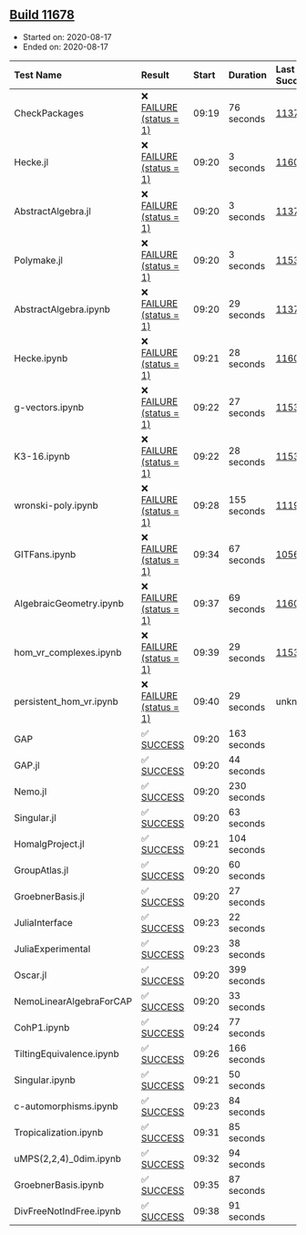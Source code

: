 ## [Build 11678](https://oscarci.mathematik.uni-kl.de/job/oscar/11678/)

* Started on: 2020-08-17
* Ended on: 2020-08-17

| Test Name    | Result | Start | Duration | Last Success | First Failure |
|:-------------|:-------|:------|:---------|:-------------|:--------------|
| CheckPackages | ❌ [FAILURE (status = 1)](https://oscarci.mathematik.uni-kl.de/job/oscar/11678/artifact/logs/build-11678/CheckPackages.log) | 09:19 | 76 seconds | [11376](https://oscarci.mathematik.uni-kl.de/job/oscar/11376/) | [11377](https://oscarci.mathematik.uni-kl.de/job/oscar/11377/) |
| Hecke.jl | ❌ [FAILURE (status = 1)](https://oscarci.mathematik.uni-kl.de/job/oscar/11678/artifact/logs/build-11678/Hecke.jl.log) | 09:20 | 3 seconds | [11602](https://oscarci.mathematik.uni-kl.de/job/oscar/11602/) | [11603](https://oscarci.mathematik.uni-kl.de/job/oscar/11603/) |
| AbstractAlgebra.jl | ❌ [FAILURE (status = 1)](https://oscarci.mathematik.uni-kl.de/job/oscar/11678/artifact/logs/build-11678/AbstractAlgebra.jl.log) | 09:20 | 3 seconds | [11376](https://oscarci.mathematik.uni-kl.de/job/oscar/11376/) | [11377](https://oscarci.mathematik.uni-kl.de/job/oscar/11377/) |
| Polymake.jl | ❌ [FAILURE (status = 1)](https://oscarci.mathematik.uni-kl.de/job/oscar/11678/artifact/logs/build-11678/Polymake.jl.log) | 09:20 | 3 seconds | [11532](https://oscarci.mathematik.uni-kl.de/job/oscar/11532/) | [11533](https://oscarci.mathematik.uni-kl.de/job/oscar/11533/) |
| AbstractAlgebra.ipynb | ❌ [FAILURE (status = 1)](https://oscarci.mathematik.uni-kl.de/job/oscar/11678/artifact/logs/build-11678/AbstractAlgebra.ipynb.log) | 09:20 | 29 seconds | [11376](https://oscarci.mathematik.uni-kl.de/job/oscar/11376/) | [11377](https://oscarci.mathematik.uni-kl.de/job/oscar/11377/) |
| Hecke.ipynb | ❌ [FAILURE (status = 1)](https://oscarci.mathematik.uni-kl.de/job/oscar/11678/artifact/logs/build-11678/Hecke.ipynb.log) | 09:21 | 28 seconds | [11602](https://oscarci.mathematik.uni-kl.de/job/oscar/11602/) | [11603](https://oscarci.mathematik.uni-kl.de/job/oscar/11603/) |
| g-vectors.ipynb | ❌ [FAILURE (status = 1)](https://oscarci.mathematik.uni-kl.de/job/oscar/11678/artifact/logs/build-11678/g-vectors.ipynb.log) | 09:22 | 27 seconds | [11532](https://oscarci.mathematik.uni-kl.de/job/oscar/11532/) | [11533](https://oscarci.mathematik.uni-kl.de/job/oscar/11533/) |
| K3-16.ipynb | ❌ [FAILURE (status = 1)](https://oscarci.mathematik.uni-kl.de/job/oscar/11678/artifact/logs/build-11678/K3-16.ipynb.log) | 09:22 | 28 seconds | [11532](https://oscarci.mathematik.uni-kl.de/job/oscar/11532/) | [11533](https://oscarci.mathematik.uni-kl.de/job/oscar/11533/) |
| wronski-poly.ipynb | ❌ [FAILURE (status = 1)](https://oscarci.mathematik.uni-kl.de/job/oscar/11678/artifact/logs/build-11678/wronski-poly.ipynb.log) | 09:28 | 155 seconds | [11192](https://oscarci.mathematik.uni-kl.de/job/oscar/11192/) | [11193](https://oscarci.mathematik.uni-kl.de/job/oscar/11193/) |
| GITFans.ipynb | ❌ [FAILURE (status = 1)](https://oscarci.mathematik.uni-kl.de/job/oscar/11678/artifact/logs/build-11678/GITFans.ipynb.log) | 09:34 | 67 seconds | [10566](https://oscarci.mathematik.uni-kl.de/job/oscar/10566/) | [10567](https://oscarci.mathematik.uni-kl.de/job/oscar/10567/) |
| AlgebraicGeometry.ipynb | ❌ [FAILURE (status = 1)](https://oscarci.mathematik.uni-kl.de/job/oscar/11678/artifact/logs/build-11678/AlgebraicGeometry.ipynb.log) | 09:37 | 69 seconds | [11602](https://oscarci.mathematik.uni-kl.de/job/oscar/11602/) | [11603](https://oscarci.mathematik.uni-kl.de/job/oscar/11603/) |
| hom_vr_complexes.ipynb | ❌ [FAILURE (status = 1)](https://oscarci.mathematik.uni-kl.de/job/oscar/11678/artifact/logs/build-11678/hom_vr_complexes.ipynb.log) | 09:39 | 29 seconds | [11532](https://oscarci.mathematik.uni-kl.de/job/oscar/11532/) | [11533](https://oscarci.mathematik.uni-kl.de/job/oscar/11533/) |
| persistent_hom_vr.ipynb | ❌ [FAILURE (status = 1)](https://oscarci.mathematik.uni-kl.de/job/oscar/11678/artifact/logs/build-11678/persistent_hom_vr.ipynb.log) | 09:40 | 29 seconds | unknown | unknown |
| GAP | ✅ [SUCCESS](https://oscarci.mathematik.uni-kl.de/job/oscar/11678/artifact/logs/build-11678/GAP.log) | 09:20 | 163 seconds |  |  |
| GAP.jl | ✅ [SUCCESS](https://oscarci.mathematik.uni-kl.de/job/oscar/11678/artifact/logs/build-11678/GAP.jl.log) | 09:20 | 44 seconds |  |  |
| Nemo.jl | ✅ [SUCCESS](https://oscarci.mathematik.uni-kl.de/job/oscar/11678/artifact/logs/build-11678/Nemo.jl.log) | 09:20 | 230 seconds |  |  |
| Singular.jl | ✅ [SUCCESS](https://oscarci.mathematik.uni-kl.de/job/oscar/11678/artifact/logs/build-11678/Singular.jl.log) | 09:20 | 63 seconds |  |  |
| HomalgProject.jl | ✅ [SUCCESS](https://oscarci.mathematik.uni-kl.de/job/oscar/11678/artifact/logs/build-11678/HomalgProject.jl.log) | 09:21 | 104 seconds |  |  |
| GroupAtlas.jl | ✅ [SUCCESS](https://oscarci.mathematik.uni-kl.de/job/oscar/11678/artifact/logs/build-11678/GroupAtlas.jl.log) | 09:20 | 60 seconds |  |  |
| GroebnerBasis.jl | ✅ [SUCCESS](https://oscarci.mathematik.uni-kl.de/job/oscar/11678/artifact/logs/build-11678/GroebnerBasis.jl.log) | 09:20 | 27 seconds |  |  |
| JuliaInterface | ✅ [SUCCESS](https://oscarci.mathematik.uni-kl.de/job/oscar/11678/artifact/logs/build-11678/JuliaInterface.log) | 09:23 | 22 seconds |  |  |
| JuliaExperimental | ✅ [SUCCESS](https://oscarci.mathematik.uni-kl.de/job/oscar/11678/artifact/logs/build-11678/JuliaExperimental.log) | 09:23 | 38 seconds |  |  |
| Oscar.jl | ✅ [SUCCESS](https://oscarci.mathematik.uni-kl.de/job/oscar/11678/artifact/logs/build-11678/Oscar.jl.log) | 09:20 | 399 seconds |  |  |
| NemoLinearAlgebraForCAP | ✅ [SUCCESS](https://oscarci.mathematik.uni-kl.de/job/oscar/11678/artifact/logs/build-11678/NemoLinearAlgebraForCAP.log) | 09:20 | 33 seconds |  |  |
| CohP1.ipynb | ✅ [SUCCESS](https://oscarci.mathematik.uni-kl.de/job/oscar/11678/artifact/logs/build-11678/CohP1.ipynb.log) | 09:24 | 77 seconds |  |  |
| TiltingEquivalence.ipynb | ✅ [SUCCESS](https://oscarci.mathematik.uni-kl.de/job/oscar/11678/artifact/logs/build-11678/TiltingEquivalence.ipynb.log) | 09:26 | 166 seconds |  |  |
| Singular.ipynb | ✅ [SUCCESS](https://oscarci.mathematik.uni-kl.de/job/oscar/11678/artifact/logs/build-11678/Singular.ipynb.log) | 09:21 | 50 seconds |  |  |
| c-automorphisms.ipynb | ✅ [SUCCESS](https://oscarci.mathematik.uni-kl.de/job/oscar/11678/artifact/logs/build-11678/c-automorphisms.ipynb.log) | 09:23 | 84 seconds |  |  |
| Tropicalization.ipynb | ✅ [SUCCESS](https://oscarci.mathematik.uni-kl.de/job/oscar/11678/artifact/logs/build-11678/Tropicalization.ipynb.log) | 09:31 | 85 seconds |  |  |
| uMPS(2,2,4)_0dim.ipynb | ✅ [SUCCESS](https://oscarci.mathematik.uni-kl.de/job/oscar/11678/artifact/logs/build-11678/uMPS-2-2-4-_0dim.ipynb.log) | 09:32 | 94 seconds |  |  |
| GroebnerBasis.ipynb | ✅ [SUCCESS](https://oscarci.mathematik.uni-kl.de/job/oscar/11678/artifact/logs/build-11678/GroebnerBasis.ipynb.log) | 09:35 | 87 seconds |  |  |
| DivFreeNotIndFree.ipynb | ✅ [SUCCESS](https://oscarci.mathematik.uni-kl.de/job/oscar/11678/artifact/logs/build-11678/DivFreeNotIndFree.ipynb.log) | 09:38 | 91 seconds |  |  |
